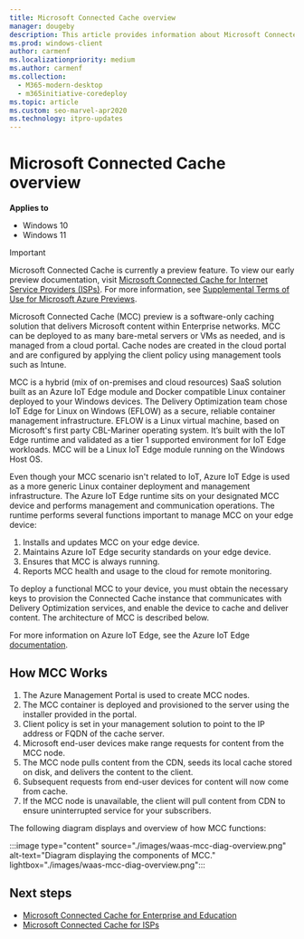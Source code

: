 ```yaml
---
title: Microsoft Connected Cache overview
manager: dougeby
description: This article provides information about Microsoft Connected Cache (MCC), a software-only caching solution.
ms.prod: windows-client
author: carmenf
ms.localizationpriority: medium
ms.author: carmenf
ms.collection: 
  - M365-modern-desktop
  - m365initiative-coredeploy
ms.topic: article
ms.custom: seo-marvel-apr2020
ms.technology: itpro-updates
---
```


# Microsoft Connected Cache overview

**Applies to**

- Windows 10
- Windows 11

> [!IMPORTANT]
> Microsoft Connected Cache is currently a preview feature. To view our early preview documentation, visit [Microsoft Connected Cache for Internet Service Providers (ISPs)](mcc-isp.md). For more information, see [Supplemental Terms of Use for Microsoft Azure Previews](https://azure.microsoft.com/support/legal/preview-supplemental-terms/).

Microsoft Connected Cache (MCC) preview is a software-only caching solution that delivers Microsoft content within Enterprise networks. MCC can be deployed to as many bare-metal servers or VMs as needed, and is managed from a cloud portal. Cache nodes are created in the cloud portal and are configured by applying the client policy using management tools such as Intune.

MCC is a hybrid (mix of on-premises and cloud resources) SaaS solution built as an Azure IoT Edge module and Docker compatible Linux container deployed to your Windows devices. The Delivery Optimization team chose IoT Edge for Linux on Windows (EFLOW) as a secure, reliable container management infrastructure. EFLOW is a Linux virtual machine, based on Microsoft's first party CBL-Mariner operating system. It’s built with the IoT Edge runtime and validated as a tier 1 supported environment for IoT Edge workloads. MCC will be a Linux IoT Edge module running on the Windows Host OS.  

Even though your MCC scenario isn't related to IoT, Azure IoT Edge is used as a more generic Linux container deployment and management infrastructure. The Azure IoT Edge runtime sits on your designated MCC device and performs management and communication operations. The runtime performs several functions important to manage MCC on your edge device:

1. Installs and updates MCC on your edge device.
1. Maintains Azure IoT Edge security standards on your edge device.
1. Ensures that MCC is always running.
1. Reports MCC health and usage to the cloud for remote monitoring.
  
To deploy a functional MCC to your device, you must obtain the necessary keys to provision the Connected Cache instance that communicates with Delivery Optimization services, and enable the device to cache and deliver content. The architecture of MCC is described below.
  
For more information on Azure IoT Edge, see the Azure IoT Edge [documentation](/azure/iot-edge/about-iot-edge).

## How MCC Works  

1. The Azure Management Portal is used to create MCC nodes.
1. The MCC container is deployed and provisioned to the server using the installer provided in the portal.
1. Client policy is set in your management solution to point to the IP address or FQDN of the cache server.
1. Microsoft end-user devices make range requests for content from the MCC node.
1. The MCC node pulls content from the CDN, seeds its local cache stored on disk, and delivers the content to the client.
1. Subsequent requests from end-user devices for content will now come from cache.
1. If the MCC node is unavailable, the client will pull content from CDN to ensure uninterrupted service for your subscribers.

The following diagram displays and overview of how MCC functions:

:::image type="content" source="./images/waas-mcc-diag-overview.png" alt-text="Diagram displaying the components of MCC." lightbox="./images/waas-mcc-diag-overview.png":::



## Next steps

- [Microsoft Connected Cache for Enterprise and Education](mcc-enterprise-prerequisites.md)
- [Microsoft Connected Cache for ISPs](mcc-isp-signup.md)
